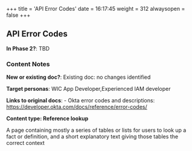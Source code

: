 +++
title = 'API Error Codes'
date = 16:17:45
weight = 312
alwaysopen = false
+++

## API Error Codes

**In Phase 2?**: TBD



### Content Notes

**New or existing doc?**: Existing doc: no changes identified

**Target personas**: WIC App Developer,Experienced IAM developer

**Links to original docs**: - Okta error codes and descriptions: https://developer.okta.com/docs/reference/error-codes/

**Content type: Reference lookup**

A page containing mostly a series of tables or lists for users to look up a fact or definition, and a short explanatory text giving those tables the correct context


